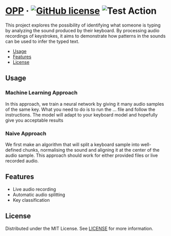 # [OPP](./README.md) &middot; [![GitHub license]](./LICENSE) ![Test Action]

This project explores the possibility of identifying what someone is typing by analyzing the sound produced by their keyboard. By processing audio recordings of keystrokes, it aims to demonstrate how patterns in the sounds can be used to infer the typed text.

<!-- Table of Contents -->

- [Usage](#usage)
- [Features](#features)
- [License](#license)

## Usage

### Machine Learning Approach

In this approach, we train a neural network by giving it many audio samples of
the same key. What you need to do is to run the ... file and follow the
instructions. The model will adapt to your keyboard model and hopefully give you
acceptable results

### Naive Approach

We first make an algorithm that will split a keyboard sample into well-defined
chunks, normalising the sound and aligning it at the center of the audio sample.
This approach should work for either provided files or live recorded audio.

## Features

* Live audio recording
* Automatic audio splitting
* Key classification


## License

Distributed under the MIT License. See [LICENSE](./LICENSE) for more information.



<!-- Shields.io links -->

[gitHub license]: https://img.shields.io/badge/license-MIT-blue.svg
[test action]: https://github.com/rmenai/operation-pele-password/actions/workflows/test.yaml/badge.svg
